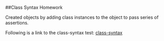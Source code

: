 ##Class Syntax Homework

Created objects by adding class instances to the object to pass series of assertions.

Following is a link to the class-syntax test:
[class-syntax](http://tiy-gracelee-class-syntax.surge.sh)

